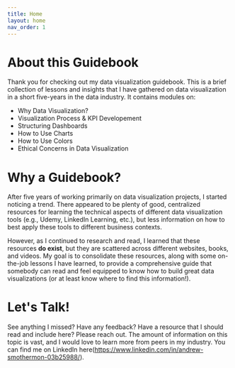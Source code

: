 ```yaml
---
title: Home
layout: home
nav_order: 1
---
```


# About this Guidebook

Thank you for checking out my data visualization guidebook. This is a brief collection of lessons and insights that I have gathered on data visualization in a short five-years in the data industry. It contains modules on: 

* Why Data Visualization? 
* Visualization Process & KPI Developement
* Structuring Dashboards
* How to Use Charts
* How to Use Colors
* Ethical Concerns in Data Visualization

# Why a Guidebook?

After five years of working primarily on data visualization projects, I started noticing a trend. There appeared to be plenty of good, centralized resources for learning the technical aspects of different data visualization tools (e.g., Udemy, LinkedIn Learning, etc.), but less information on how to best apply these tools to different business contexts. 

However, as I continued to research and read, I learned that these resources **do exist**, but they are scattered across different websites, books, and videos. My goal is to consolidate these resources, along with some on-the-job lessons I have learned, to provide a comprehensive guide that somebody can read and feel equipped to know how to build great data visualizations (or at least know where to find this information!).

# Let's Talk! 

See anything I missed? Have any feedback? Have a resource that I should read and include here? Please reach out. The amount of information on this topic is vast, and I would love to learn more from peers in my industry. You can find me on LinkedIn here(https://www.linkedin.com/in/andrew-smothermon-03b25988/).


